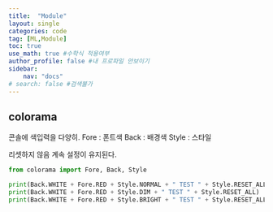 ```yaml
---
title:  "Module"
layout: single
categories: code
tag: [ML,Module]
toc: true
use_math: true #수학식 적용여부
author_profile: false #내 프로파일 안보이기
sidebar:
    nav: "docs" 
# search: false #검색불가
---
```

## colorama 
콘솔에 색입력을 다양히.
Fore : 폰트색
Back : 배경색
Style : 스타일

리셋하지 않음 계속 설정이 유지된다.
```py
from colorama import Fore, Back, Style

print(Back.WHITE + Fore.RED + Style.NORMAL + " TEST " + Style.RESET_ALL)
print(Back.WHITE + Fore.RED + Style.DIM + " TEST " + Style.RESET_ALL)
print(Back.WHITE + Fore.RED + Style.BRIGHT + " TEST " + Style.RESET_ALL)
```
